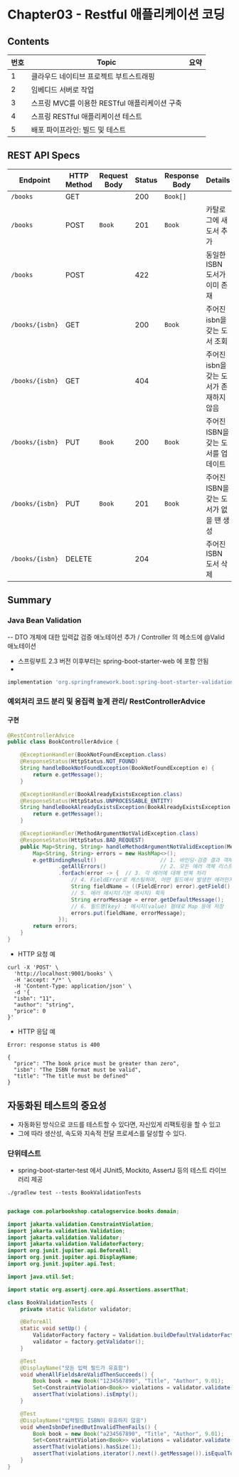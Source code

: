 # Chapter03 - Restful 애플리케이션 코딩

## Contents
|번호|Topic| 요약 |
|--|-------|-|
|1|클라우드 네이티브 프로젝트 부트스트래핑| |
|2|임베디드 서버로 작업| |
|3|스프링 MVC를 이용한 RESTful 애플리케이션 구축| |
|4|스프링 RESTful 애플리케이션 테스트| |
|5|배포 파이프라인: 빌드 및 테스트| |


## REST API Specs
| Endpoint           | HTTP Method | Request Body | Status | Response Body | Details                             |
|--------------------|-------------|--------------|--------|---------------|-------------------------------------|
| `/books`           | GET         |              | 200    | `Book[]`      |                                     |
| `/books`           | POST        | `Book`       | 201    | `Book`        | 카탈로그에 새 도서 추가            |
| `/books`           | POST        |              | 422    |               | 동일한 ISBN 도서가 이미 존재        |
| `/books/{isbn}`    | GET         |              | 200    | `Book`        | 주어진 isbn을 갖는 도서 조회       |
| `/books/{isbn}`    | GET         |              | 404    |               | 주어진 isbn을 갖는 도서가 존재하지 않음 |
| `/books/{isbn}`    | PUT         | `Book`       | 200    | `Book`        | 주어진 ISBN을 갖는 도서를 업데이트 |
| `/books/{isbn}`    | PUT         | `Book`       | 201    | `Book`        | 주어진 ISBN을 갖는 도서가 없을 땐 생성 |
| `/books/{isbn}`    | DELETE      |              | 204    |               | 주어진 ISBN 도서 삭제              |


## Summary

### Java Bean Validation
-- DTO 개체에 대한 입력값 검증 애노테이션 추가 / Controller 의 메소드에 @Valid 애노테이션
- 스프링부트 2.3 버전 이후부터는 spring-boot-starter-web 에 포함 안됨
- 
```gradle
implementation 'org.springframework.boot:spring-boot-starter-validation'
```

### 예외처리 코드 분리 및 응집력 높게 관리/ RestControllerAdvice

#### 구현
```java
@RestControllerAdvice
public class BookControllerAdvice {

    @ExceptionHandler(BookNotFoundException.class)
    @ResponseStatus(HttpStatus.NOT_FOUND)
    String handleBookNotFoundException(BookNotFoundException e) {
        return e.getMessage();
    }

    @ExceptionHandler(BookAlreadyExistsException.class)
    @ResponseStatus(HttpStatus.UNPROCESSABLE_ENTITY)
    String handleBookAlreadyExistsException(BookAlreadyExistsException e) {
        return e.getMessage();
    }

    @ExceptionHandler(MethodArgumentNotValidException.class)
    @ResponseStatus(HttpStatus.BAD_REQUEST)
    public Map<String, String> handleMethodArgumentNotValidException(MethodArgumentNotValidException e) {
        Map<String, String> errors = new HashMap<>();
        e.getBindingResult()                    // 1. 바인딩·검증 결과 객체 획득
                .getAllErrors()                 // 2. 모든 에러 객체 리스트(List<ObjectError>) 반환
                .forEach(error -> {  // 3. 각 에러에 대해 반복 처리
                    // 4. FieldError로 캐스팅하여, 어떤 필드에서 발생한 에러인지 가져옴
                    String fieldName = ((FieldError) error).getField();
                    // 5. 에러 메시지(기본 메시지) 획득
                    String errorMessage = error.getDefaultMessage();
                    // 6. 필드명(key) : 메시지(value) 형태로 Map 등에 저장
                    errors.put(fieldName, errorMessage);
                });
        return errors;
    }
}


```



- HTTP 요청 예
```
curl -X 'POST' \
  'http://localhost:9001/books' \
  -H 'accept: */*' \
  -H 'Content-Type: application/json' \
  -d '{
  "isbn": "11",
  "author": "string",
  "price": 0
}'

```



- HTTP 응답 예
```
Error: response status is 400

{
  "price": "The book price must be greater than zero",
  "isbn": "The ISBN format must be valid",
  "title": "The title must be defined"
}
```


## 자동화된 테스트의 중요성
- 자동화된 방식으로 코드를 테스트할 수 있다면, 자신있게 리팩토링을 할 수 있고
- 그에 따라 생산성, 속도와 지속적 전달 프로세스를 달성할 수 있다.

### 단위테스트
- spring-boot-starter-test 에서 JUnit5, Mockito, AssertJ 등의 테스트 라이브러리 제공
```
./gradlew test --tests BookValidationTests
```
```java

package com.polarbookshop.catalogservice.books.domain;

import jakarta.validation.ConstraintViolation;
import jakarta.validation.Validation;
import jakarta.validation.Validator;
import jakarta.validation.ValidatorFactory;
import org.junit.jupiter.api.BeforeAll;
import org.junit.jupiter.api.DisplayName;
import org.junit.jupiter.api.Test;

import java.util.Set;

import static org.assertj.core.api.Assertions.assertThat;

class BookValidationTests {
    private static Validator validator;

    @BeforeAll
    static void setUp() {
        ValidatorFactory factory = Validation.buildDefaultValidatorFactory();
        validator = factory.getValidator();
    }

    @Test
    @DisplayName("모든 입력 필드가 유효함")
    void whenAllFieldsAreValidThenSucceeds() {
        Book book = new Book("1234567890", "Title", "Author", 9.01);
        Set<ConstraintViolation<Book>> violations = validator.validate(book);
        assertThat(violations).isEmpty();
    }

    @Test
    @DisplayName("입력필드 ISBN이 유효하지 않음")
    void whenIsbnDefinedButInvalidThenFails() {
        Book book = new Book("a234567890", "Title", "Author", 9.01);
        Set<ConstraintViolation<Book>> violations = validator.validate(book);
        assertThat(violations).hasSize(1);
        assertThat(violations.iterator().next().getMessage()).isEqualTo("The ISBN format must be valid");
    }
}
```